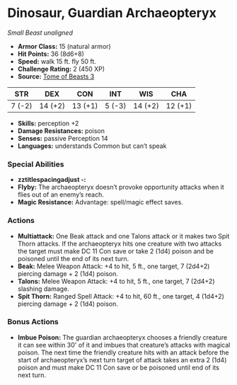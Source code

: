 # Dinosaur, Guardian Archaeopteryx

*Small* *Beast* *unaligned*

- **Armor Class:** 15 (natural armor)
- **Hit Points:** 36 (8d6+8)
- **Speed:** walk 15 ft. fly 50 ft.
- **Challenge Rating:** 2 (450 XP)
- **Source:** [Tome of Beasts 3](https://koboldpress.com/kpstore/product/tome-of-beasts-2-for-5th-edition/)

| STR | DEX | CON | INT | WIS | CHA |
| --- | --- | --- | --- | --- | --- |
| 7 (-2) | 14 (+2) | 13 (+1) | 5 (-3) | 14 (+2) | 12 (+1) |

- **Skills:** perception +2
- **Damage Resistances:** poison
- **Senses:** passive Perception 14
- **Languages:** understands Common but can’t speak
### Special Abilities
- **zztitlespacingadjust -:** 
- **Flyby:** The archaeopteryx doesn’t provoke opportunity attacks when it flies out of an enemy’s reach.
- **Magic Resistance:** Advantage: spell/magic effect saves.
### Actions
- **Multiattack:** One Beak attack and one Talons attack or it makes two Spit Thorn attacks. If the archaeopteryx hits one creature with two attacks the target must make DC 11 Con save or take 2 (1d4) poison and be poisoned until the end of its next turn.
- **Beak:** Melee Weapon Attack: +4 to hit, 5 ft., one target, 7 (2d4+2) piercing damage + 2 (1d4) poison.
- **Talons:** Melee Weapon Attack: +4 to hit, 5 ft., one target, 7 (2d4+2) slashing damage.
- **Spit Thorn:** Ranged Spell Attack: +4 to hit, 60 ft., one target, 4 (1d4+2) piercing damage + 2 (1d4) poison.
### Bonus Actions
- **Imbue Poison:** The guardian archaeopteryx chooses a friendly creature it can see within 30' of it and imbues that creature’s attacks with magical poison. The next time the friendly creature hits with an attack before the start of archaeopteryx’s next turn target of attack takes an extra 2 (1d4) poison and must make DC 11 Con save or be poisoned until end of its next turn.
